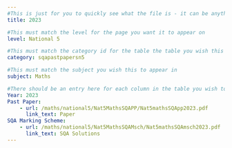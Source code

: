 ```yaml
---
#This is just for you to quickly see what the file is - it can be anything you want
title: 2023

#This must match the level for the page you want it to appear on
level: National 5

#This must match the category id for the table the table you wish this to appear in
category: sqapastpapersn5

#This must match the subject you wish this to appear in
subject: Maths

#There should be an entry here for each column in the table you wish to populate:
Year: 2023
Past Paper:
    - url: /maths/national5/Nat5MathsSQAPP/Nat5mathsSQApp2023.pdf
      link_text: Paper
SQA Marking Scheme:
    - url: /maths/national5/Nat5MathsSQAMsch/Nat5mathsSQAmsch2023.pdf
      link_text: SQA Solutions
---
```


